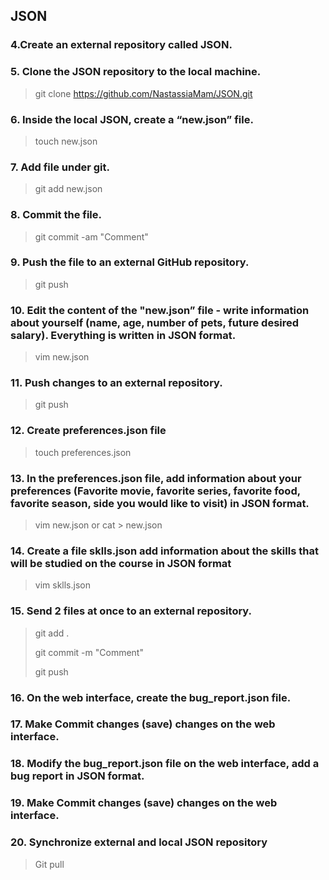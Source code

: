 ## JSON

### 4.Create an external repository called JSON.
### 5. Clone the JSON repository to the local machine.
> git clone https://github.com/NastassiaMam/JSON.git
### 6. Inside the local JSON, create a “new.json” file.
> touch new.json
### 7. Add file under git.
> git add new.json
### 8. Commit the file.
> git commit -am "Comment"
### 9. Push the file to an external GitHub repository.
> git push 
### 10. Edit the content of the "new.json” file - write information about yourself (name, age, number of pets, future desired salary). Everything is written in JSON format.
>vim new.json
### 11. Push changes to an external repository.
>git push 
### 12. Create preferences.json file
> touch preferences.json
### 13. In the preferences.json file, add information about your preferences (Favorite movie, favorite series, favorite food, favorite season, side you would like to visit) in JSON format.
>vim new.json or cat > new.json
### 14. Create a file sklls.json add information about the skills that will be studied on the course in JSON format
>vim sklls.json 
### 15. Send 2 files at once to an external repository.
>git add .
>
>git commit -m "Comment"
>
> git push
### 16. On the web interface, create the bug_report.json file.
### 17. Make Commit changes (save) changes on the web interface.
### 18. Modify the bug_report.json file on the web interface, add a bug report in JSON format.
### 19. Make Commit changes (save) changes on the web interface.
### 20. Synchronize external and local JSON repository
> Git pull
